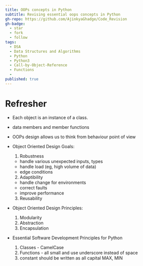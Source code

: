 ```yaml
---
title: OOPs concepts in Python
subtitle: Revising essential oops concepts in Python
gh-repo: https://github.com/AjinkyaGhadge/Code_Revision
gh-badge:
  - star
  - fork
  - follow
tags:
  - DSA
  - Data Structures and Algorithms
  - Python
  - Python3
  - Call-by-Object-Reference
  - Functions
  - 
published: true
---
```


# Refresher

* Each object is an instance of a class.
* data members and member functions
* OOPs design allows us to think from behaviour point of view
* Object Oriented Design Goals:
  1. Robustness
    - handle various unexpected inputs, types
    - handle load (eg, high volume of data)
    - edge conditions
  2. Adaptibility
    - handle change for environments
    - correct faults
    - improve performance
  3. Reusability

* Object Oriented Design Principles:
  1. Modularity
  2. Abstraction
  3. Encapsulation

* Essential Software Development Principles for Python
  1. Classes - CamelCase
  2. Functions - all small and use underscore instead of space
  3. constant should be written as all capital MAX, MIN 


